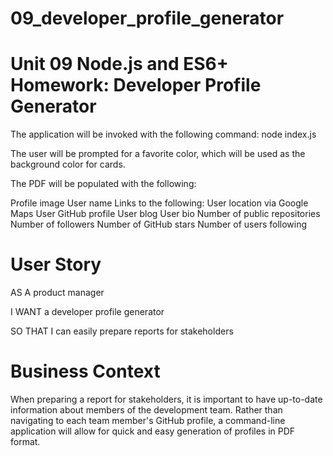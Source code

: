# 09_developer_profile_generator

# Unit 09 Node.js and ES6+ Homework: Developer Profile Generator
The application will be invoked with the following command: node index.js

The user will be prompted for a favorite color, which will be used as the background color for cards.

The PDF will be populated with the following:

Profile image
User name
Links to the following:
User location via Google Maps
User GitHub profile
User blog
User bio
Number of public repositories
Number of followers
Number of GitHub stars
Number of users following

# User Story

AS A product manager

I WANT a developer profile generator

SO THAT I can easily prepare reports for stakeholders

# Business Context

When preparing a report for stakeholders, it is important to have up-to-date information about members of the development team. Rather than navigating to each team member's GitHub profile, a command-line application will allow for quick and easy generation of profiles in PDF format.